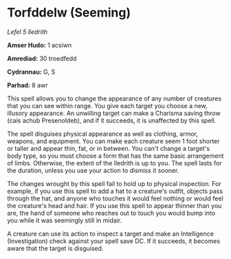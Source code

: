 # Torfddelw (Seeming)

*Lefel 5 lledrith*

**Amser Hudo:** 1 acsiwn

**Amrediad:** 30 troedfedd

**Cydrannau:** G, S

**Parhad:** 8 awr

This spell allows you to change the appearance of any number of creatures that you can see within range. You give each target you choose a new, illusory appearance. An unwilling target can make a Charisma saving throw (cais achub Presenoldeb), and if it succeeds, it is unaffected by this spell.

The spell disguises physical appearance as well as clothing, armor, weapons, and equipment. You can make each creature seem 1 foot shorter or taller and appear thin, fat, or in between. You can't change a target's body type, so you must choose a form that has the same basic arrangement of limbs. Otherwise, the extent of the lledrith is up to you. The spell lasts for the duration, unless you use your action to dismiss it sooner.

The changes wrought by this spell fail to hold up to physical inspection. For example, if you use this spell to add a hat to a creature's outfit, objects pass through the hat, and anyone who touches it would feel nothing or would feel the creature's head and hair. If you use this spell to appear thinner than you are, the hand of someone who reaches out to touch you would bump into you while it was seemingly still in midair.

A creature can use its action to inspect a target and make an Intelligence (Investigation) check against your spell save DC. If it succeeds, it becomes aware that the target is disguised.